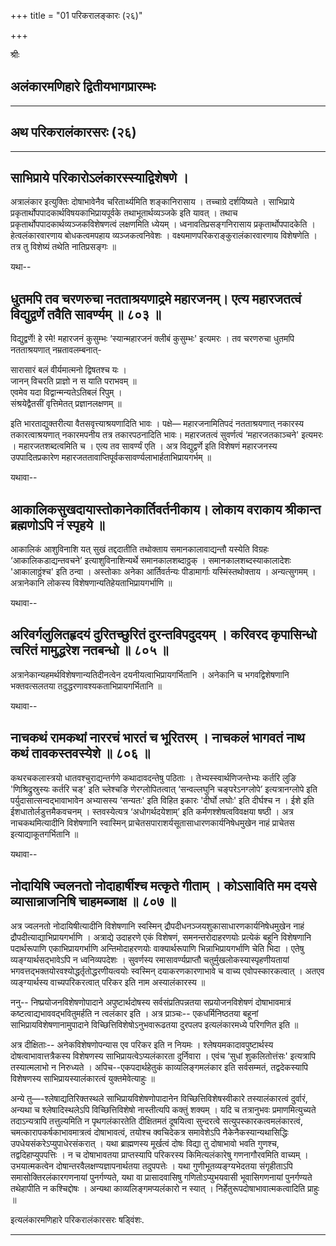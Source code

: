 +++
title = "01 परिकरालङ्कारः (२६)"

+++


श्रीः



## अलंकारमणिहारे द्वितीयभागप्रारम्भः

------------------------------------------------------------------------

## अथ परिकरालंकारसरः (२६)

------------------------------------------------------------------------



## साभिप्राये परिकारोऽलंकारस्स्याद्विशेषणे ।

अत्रालंकार इत्युक्तिः दोषाभावेनैव चरितार्थ्यमिति शङ्कानिरासाय ।
तच्चाग्रे दर्शयिष्यते । साभिप्राये
प्रकृतार्थोपपादकार्थविषयकाभिप्रायपूर्वके तथाभूतार्थव्यञ्जके इति यावत् ।
तथाच प्रकृतार्थोपपादकार्थव्यञ्जकविशेषणत्वं लक्षणमिति ध्येयम् ।
ध्वनावतिप्रसङ्गनिरासाय प्रकृतार्थोपपादकेति । हेत्वलंकारवारणाय
बोधकत्वमपहाय व्यञ्जकत्वनिवेशः । वक्ष्यमाणपरिकराङ्कुरालंकारवारणाय
विशेषणेति । तत्र तु विशेष्यं तथेति नातिप्रसङ्गः ॥

यथा--



## धुतमपि तव चरणरुचा नतताश्रयणाद्रमे महारजनम्। एत्य महारजतत्वं विद्युद्वर्णे तवैति सावर्ण्यम् ॥ ८०३ ॥

विद्युद्वर्णे! हे रमे! महारजनं कुसुम्भः ‘स्यान्महारजनं क्लीबं कुसुम्भः'
इत्यमरः । तव चरणरुचा धुतमपि नतताश्रयणात् नम्रतावलम्बनात्-

सारासारं बलं वीर्यमात्मनो द्विषतश्च यः ।  
जानन् विचरति प्राज्ञो न स याति पराभवम् ॥  
एवमेव यदा विद्वान्मन्यतेऽतिबलं रिपुम् ।  
संश्रयेद्वैतसीं वृत्तिमेतत् प्रज्ञानलक्षणम् ॥

इति भारताद्युक्तरीत्या वैतसवृत्त्याश्रयणादिति भावः । पक्षे—
महारजनामितिपदं नतताश्रयणात् नकारस्य तकारत्वाश्रयणात् नकारमपनीय तत्र
तकारपठनादिति भावः। महारजतत्वं सुवर्णत्वं ‘महारजतकाञ्चने' इत्यमरः ।
महारजतशब्दत्वमिति च । एत्य तव सावर्ण्यं एति । अत्र विद्युद्वर्णे इति
विशेषणं महारजनस्य उपपादितप्रकारेण
महारजततावाप्तिपूर्वकसावर्ण्यलाभार्हताभिप्रायगर्भम् ॥

यथावा--



## आकालिकसुखदायास्तोकानेकार्तिवर्तनीकाय। लोकाय वराकाय श्रीकान्त ब्रह्मणोऽपि नं स्पृहये ॥

आकालिकं आशुविनाशि यत् सुखं तद्ददातीति तथोक्ताय समानकालावाद्यन्तौ
यस्येति विग्रहः ‘आकालिकडाद्यन्तवचने’ इत्याशुविनाशिन्यर्थे
समानकालशब्दाठ्ठक् । समानकालशब्दस्याकालादेशः 'आकालाठ्ठंश्च' इति ठन्वा ।
अस्तोकाः अनेका आर्तिवर्तन्यः पीडामार्गाः यस्मिंस्तथोक्ताय । अन्यत्सुगमम्
। अत्रानेकानि लोकस्य विशेषणान्यतिहेयताभिप्रायगर्भाणि ॥

यथावा--



## अरिवर्गलुलितहृदयं दुरितच्छुरितं दुरन्तविपदुदयम् । करिवरद कृपासिन्धो त्वरितं मामुद्धरेश नतबन्धो ॥ ८०५ ॥

अत्रानेकान्यहमर्थविशेषणान्यतिदीनत्वेन दयनीयत्वाभिप्रायगर्भितानि ।
अनेकानि च भगवद्विशेषणानि भक्तवत्सलतया तदुद्धरणावश्यकताभिप्रायगर्भितानि ॥

यथावा--



## नाचकथं रामकथां नाररचं भारतं च भूरितरम् । नाचकलं भागवतं नाथ कथं तावकस्तवस्येशे ॥ ८०६ ॥

कथरचकलास्त्रयो धातवश्चुराद्यन्तर्गणे कथादावदन्तेषु पठिताः ।
तेभ्यस्स्वार्थणिजन्तेभ्यः कर्तरि लुङि 'णिश्रिद्रुस्रुस्यः कर्तरि चङ्'
इति च्लेश्चङि णेरग्लोपितत्वात् ‘सन्वल्लघुनि चङ्परेऽनग्लोपे’
इत्यत्रानग्लोपे इति पर्युदासात्सन्वद्भावाभावेन अभ्यासस्य ‘सन्यतः' इति
विहित इकारः 'दीर्घो लघोः' इति दीर्घश्च न । ईशे इति
ईशधातोर्लडुत्तमैकवचनम् । स्तवस्येत्यत्र ‘अधोगर्थदयेशाम्’ इति
कर्मणश्शेषत्वविवक्षया षष्ठी । अत्र नाचकथमित्यादीनि विशेषणानि स्वास्मिन्
प्राचेतसपाराशर्यसूतासाधारणकार्यनिषेधमुखेन नाहं प्राचेतस
इत्याद्याकूतगर्भितानि ॥

यथावा--



## नोदायिषि ज्वलनतो नोदाहार्षीश्च मत्कृते गीताम् । कोऽसाविति मम दयसे व्यासान्नाजनिषि चाहमब्जाक्ष ॥ ८०७ ॥

अत्र ज्वलनतो नोदायिषीत्यादीनि विशेषणानि स्वस्मिन्
द्रौपदीधनञ्जयशुकासाधारणकार्यनिषेधमुखेन नाहं
द्रौपदीत्याद्याभिप्रायगर्भाणि । अत्राद्ये उदाहरणे एकं विशेषणं,
समनन्तरोदाहरणयोः प्रत्येकं बहूनि विशेषणानि पदार्थरूपाणि
एकाभिप्रायगर्भाणि अन्तिमोदाहरणयोः वाक्यार्थरूपाणि भिन्नाभिप्रायगर्भाणि
चेति भिदा । एतेषु व्यङ्ग्यार्थसद्भावेऽपि न ध्वनिव्यपदेशः । सुवर्णस्य
रमासावर्ण्यप्राप्तौ चतुर्मुखलोकस्यास्पृहणीयतायां
भगवत्तद्भक्तयोरवश्योद्धर्तृतोद्धरणीयत्वयोः स्वस्मिन् दयाकरणकारणाभावे च
वाच्य एवोपस्कारकत्वात् । अतएव व्यङ्ग्यार्थस्य वाच्यपरिकरत्वात् परिकर इति
नाम अस्यालंकारस्य ॥

ननु-- निष्प्रयोजनविशेषणोपादाने अपुष्टार्थदोषस्य सर्वसंप्रतिपन्नतया
सप्रयोजनविशेषणं दोषाभावमात्रं कष्टत्वाद्यभाववद्भवितुमर्हति न त्वलंकार
इति । अत्र प्राञ्चः-- एकधर्मिनिष्ठतया बहूनां साभिप्रायविशेषणानामुपादाने
विच्छित्तिविशेषोऽनुभवारूढतया दुरपलप इत्यलंकारमध्ये परिगणित इति ॥

अत्र दीक्षिताः-- अनेकविशेषणोपन्यास एव परिकर इति न नियमः ।
श्लेषयमकादावपुष्टार्थस्य दोषत्वाभावात्तत्रैकस्य विशेषणस्य
साभिप्रायत्वेऽप्यलंकारता दुर्निवारा । एवंच ‘सुधां शुकलितोत्तंसः'
इत्यत्रापि तस्यात्मलाभो न निरुध्यते । अपिच--एकपदार्थहेतुकं
काव्यलिङ्गमलंकार इति सर्वसम्मतं, तद्वदेकस्यापि विशेषणस्य
साभिप्रायस्यालंकारत्वं युक्तमेवेत्याहुः ॥

अन्ये तु—-श्लेषाद्यतिरिक्तस्थले साभिप्रायविशेषणोपादानेन
विच्छित्तिविशेषस्वीकारे तस्यालंकारत्वं दुर्वारं, अन्यथा च
श्लेषादिस्थलेऽपि विच्छित्तिविशेषो नास्तीत्यपि कक्तुं शक्यम् । यदि च
तत्रानुभवः प्रमाणमित्युच्यते तदाऽन्यत्रापि तत्तुल्यमिति न पृथगलंकारतेति
दीक्षितमतं दूषयित्वा सुन्दरत्वे सत्युपस्कारकत्वमलंकारत्वं,
चमत्कारापकर्षकाभावमात्रत्वं दोषाभावत्वं, तयोश्च क्वचिदेकत्र समावेशेऽपि
नैकेनैकस्यान्यथासिद्धिः उपधेयसंकरेऽप्युपाधेरसंकरात् । यथा ब्राह्मणस्य
मूर्खत्वं दोषः विद्या तु दोषाभावो भवति गुणश्च, तद्वदिहाप्युपपत्तिः । न च
दोषाभावतया प्राप्तस्यापि परिकरस्य किमित्यलंकारेषु गणनागौरवमिति वाच्यम् ।
उभयात्मकत्वेन दोषान्तरवैलक्षण्यज्ञापनार्थतया तदुपपत्तेः । यथा
गुणीभूतव्यङ्ग्यभेदतया संगृहीताऽपि समासोक्तिरलंकारगणनायां पुनर्गण्यते,
यथा वा प्रासादवासिषु गणितोऽप्युभयवासी भूवासिगणनायां पुनर्गण्यते
तथेहापीति न कश्चिद्दोषः । अन्यथा काव्यलिङ्गमप्यलंकारो न स्यात् ।
निर्हेतुरूपदोषाभावात्मकत्वादिति प्राहुः ॥

इत्यलंकारमणिहारे परिकरालंकारसरः षड्विंशः.

------------------------------------------------------------------------
